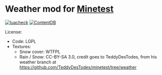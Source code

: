 # Weather mod for [Minetest](http://minetest.net/)
[![luacheck][luacheck badge]][luacheck workflow]
[![ContentDB][ContentDB badge]][ContentDB page]  

License:
- Code: LGPL
- Textures:
  - Snow cover: WTFPL
  - Rain / Snow: CC-BY-SA 3.0, credit goes to TeddyDesTodes, from his weather branch at https://github.com/TeddyDesTodes/minetest/tree/weather

[luacheck badge]: https://github.com/theFox6/minetest_mod_weather/workflows/luacheck/badge.svg
[luacheck workflow]: https://github.com/theFox6/minetest_mod_weather/actions?query=workflow%3Aluacheck
[ContentDB badge]: https://content.minetest.net/packages/theFox/weather/shields/title/
[ContentDB page]: https://content.minetest.net/packages/theFox/weather/
